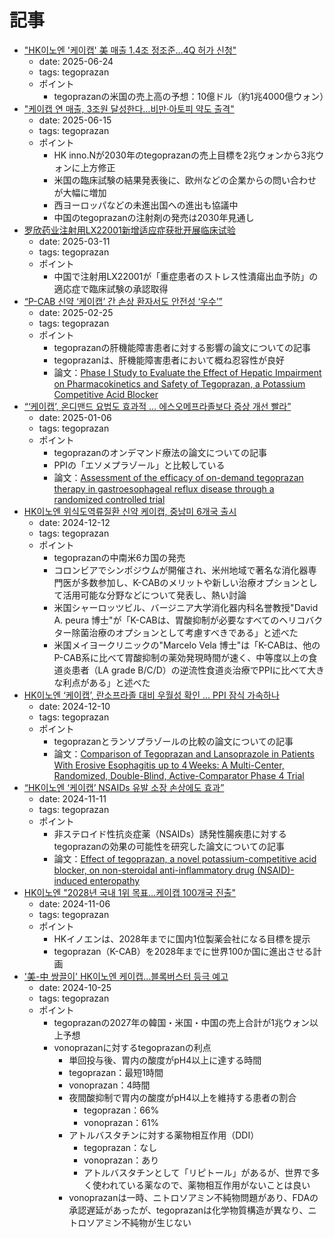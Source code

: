 # 記事

- ["HK이노엔 '케이캡' 美 매출 1.4조 정조준…4Q 허가 신청"](https://www.news1.kr/bio/pharmaceutical-bio/5822989)
  - date: 2025-06-24
  - tags: tegoprazan
  - ポイント
    - tegoprazanの米国の売上高の予想：10億ドル（約1兆4000億ウォン）
- ["케이캡 연 매출, 3조원 달성한다…비만·아토피 약도 출격"](https://news.mt.co.kr/mtview.php?no=2025061319280048479)
  - date: 2025-06-15
  - tags: tegoprazan
  - ポイント
    - HK inno.Nが2030年のtegoprazanの売上目標を2兆ウォンから3兆ウォンに上方修正
    - 米国の臨床試験の結果発表後に、欧州などの企業からの問い合わせが大幅に増加
    - 西ヨーロッパなどの未進出国への進出も協議中
    - 中国のtegoprazanの注射剤の発売は2030年見通し
- [罗欣药业注射用LX22001新增适应症获批开展临床试验](https://www.luoxin.cn/page.aspx?node=53&id=11262)
  - date: 2025-03-11
  - tags: tegoprazan
  - ポイント
    - 中国で注射用LX22001が「重症患者のストレス性潰瘍出血予防」の適応症で臨床試験の承認取得
- [“P-CAB 신약 ‘케이캡’ 간 손상 환자서도 안전성 ‘우수’”](https://www.hkn24.com/news/articleView.html?idxno=343122)
  - date: 2025-02-25
  - tags: tegoprazan
  - ポイント
    - tegoprazanの肝機能障害患者に対する影響の論文についての記事
    - tegoprazanは、肝機能障害患者において概ね忍容性が良好
    - 論文：[Phase I Study to Evaluate the Effect of Hepatic Impairment on Pharmacokinetics and Safety of Tegoprazan, a Potassium Competitive Acid Blocker](https://link.springer.com/article/10.1007/s12325-025-03127-5)
- [“‘케이캡’, 온디맨드 요법도 효과적 … 에스오메프라졸보다 증상 개선 빨라”](https://www.hkn24.com/news/articleView.html?idxno=342175)
  - date: 2025-01-06
  - tags: tegoprazan
  - ポイント
    - tegoprazanのオンデマンド療法の論文についての記事
    - PPIの「エソメプラゾール」と比較している
    - 論文：[Assessment of the efficacy of on-demand tegoprazan therapy in gastroesophageal reflux disease through a randomized controlled trial](https://www.nature.com/articles/s41598-024-84065-0)
- [HK이노엔 위식도역류질환 신약 케이캡, 중남미 6개국 출시](https://www.inno-n.com/pr/news/view/1/1006)
  - date: 2024-12-12
  - tags: tegoprazan
  - ポイント
    - tegoprazanの中南米6カ国の発売
    - コロンビアでシンポジウムが開催され、米州地域で著名な消化器専門医が多数参加し、K-CABのメリットや新しい治療オプションとして活用可能な分野などについて発表し、熱い討論
    - 米国シャーロッツビル、バージニア大学消化器内科名誉教授"David A. peura 博士"が「K-CABは、胃酸抑制が必要なすべてのヘリコバクター除菌治療のオプションとして考慮すべきである」と述べた
    - 米国メイヨークリニックの"Marcelo Vela 博士"は「K-CABは、他のP-CAB系に比べて胃酸抑制の薬効発現時間が速く、中等度以上の食道炎患者（LA grade B/C/D）の逆流性食道炎治療でPPIに比べて大きな利点がある」と述べた
- [HK이노엔 ‘케이캡’, 란소프라졸 대비 우월성 확인 … PPI 잠식 가속하나](https://m.healthcaren.com/news/news_article_yong.jsp?mn_idx=539339#google_vignette)
  - date: 2024-12-10
  - tags: tegoprazan
  - ポイント
    - tegoprazanとランソプラゾールの比較の論文についての記事
    - 論文：[Comparison of Tegoprazan and Lansoprazole in Patients With Erosive Esophagitis up to 4 Weeks: A Multi-Center, Randomized, Double-Blind, Active-Comparator Phase 4 Trial](https://onlinelibrary.wiley.com/doi/10.1111/nmo.14969)
- [“HK이노엔 ‘케이캡’ NSAIDs 유발 소장 손상에도 효과”](https://www.hkn24.com/news/articleView.html?idxno=341143)
  - date: 2024-11-11
  - tags: tegoprazan
  - ポイント
    - 非ステロイド性抗炎症薬（NSAIDs）誘発性腸疾患に対するtegoprazanの効果の可能性を研究した論文についての記事
    - 論文：[Effect of tegoprazan, a novel potassium-competitive acid blocker, on non-steroidal anti-inflammatory drug (NSAID)-induced enteropathy](https://www.nature.com/articles/s41598-024-78581-2)
- [HK이노엔 "2028년 국내 1위 목표...케이캡 100개국 진출"](https://www.dailypharm.com/Users/News/NewsView.html?ID=317096)
  - date: 2024-11-06
  - tags: tegoprazan
  - ポイント
    - HKイノエンは、2028年までに国内1位製薬会社になる目標を提示
    - tegoprazan（K-CAB）を2028年までに世界100か国に進出させる計画
- ['美-中 쌍끌이' HK이노엔 케이캡…블록버스터 등극 예고](https://m.edaily.co.kr/News/Read?newsId=01082406639056528&mediaCodeNo=257)
  - date: 2024-10-25
  - tags: tegoprazan
  - ポイント
    - tegoprazanの2027年の韓国・米国・中国の売上合計が1兆ウォン以上予想
    - vonoprazanに対するtegoprazanの利点
       - 単回投与後、胃内の酸度がpH4以上に達する時間
       - tegoprazan：最短1時間
        - vonoprazan：4時間
      - 夜間酸抑制で胃内の酸度がpH4以上を維持する患者の割合
        - tegoprazan：66%
        - vonoprazan：61%
      - アトルバスタチンに対する薬物相互作用（DDI）
        - tegoprazan：なし
        - vonoprazan：あり
        - アトルバスタチンとして「リピトール」があるが、世界で多く使われている薬なので、薬物相互作用がないことは良い
      - vonoprazanは一時、ニトロソアミン不純物問題があり、FDAの承認遅延があったが、tegoprazanは化学物質構造が異なり、ニトロソアミン不純物が生じない
